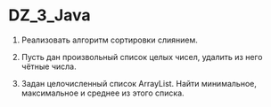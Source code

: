 # DZ_3_Java

1. Реализовать алгоритм сортировки слиянием.

2. Пусть дан произвольный список целых чисел, удалить из него чётные числа.

3. Задан целочисленный список ArrayList. Найти минимальное, максимальное и среднее из этого списка.
